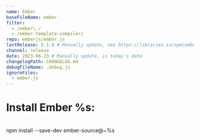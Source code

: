 ```yaml
---
name: Ember
baseFileName: ember
filter:
  - /ember\./
  - /ember-template-compiler/
repo: emberjs/ember.js
lastRelease: 5.1.0 # Manually update, see https://libraries.io/npm/ember-source throughout
channel: release
date: 2023-06-23 # Manually update, is today's date
changelogPath: CHANGELOG.md
debugFileName: .debug.js
ignoreFiles:
  - ember.js
---
```


# Install Ember %s:

<br>
npm install --save-dev ember-source@~%s
